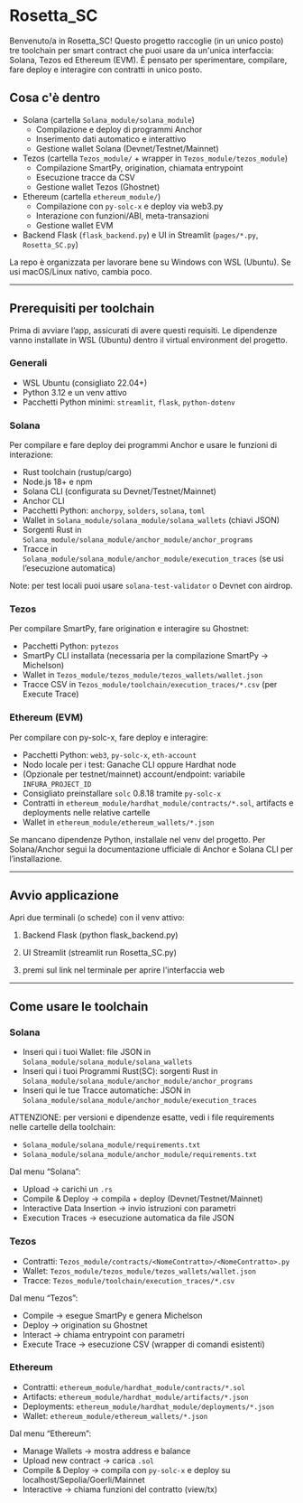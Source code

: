 # Rosetta_SC

Benvenuto/a in Rosetta_SC! Questo progetto raccoglie (in un unico posto) tre toolchain per smart contract che puoi usare da un'unica interfaccia: Solana, Tezos ed Ethereum (EVM). È pensato per sperimentare, compilare, fare deploy e interagire con contratti in unico posto.


## Cosa c'è dentro

- Solana (cartella `Solana_module/solana_module`)
  - Compilazione e deploy di programmi Anchor
  - Inserimento dati automatico e interattivo
  - Gestione wallet Solana (Devnet/Testnet/Mainnet)
- Tezos (cartella `Tezos_module/` + wrapper in `Tezos_module/tezos_module`)
  - Compilazione SmartPy, origination, chiamata entrypoint
  - Esecuzione tracce da CSV
  - Gestione wallet Tezos (Ghostnet)
- Ethereum (cartella `ethereum_module/`)
  - Compilazione con `py-solc-x` e deploy via web3.py
  - Interazione con funzioni/ABI, meta-transazioni 
  - Gestione wallet EVM
- Backend Flask (`flask_backend.py`) e UI in Streamlit (`pages/*.py`, `Rosetta_SC.py`)

La repo è organizzata per lavorare bene su Windows con WSL (Ubuntu). Se usi macOS/Linux nativo, cambia poco.


---

## Prerequisiti per toolchain

Prima di avviare l’app, assicurati di avere questi requisiti. Le dipendenze vanno installate in WSL (Ubuntu) dentro il virtual environment del progetto.

### Generali
- WSL Ubuntu (consigliato 22.04+)
- Python 3.12 e un venv attivo 
- Pacchetti Python minimi: `streamlit`, `flask`, `python-dotenv`

### Solana
Per compilare e fare deploy dei programmi Anchor e usare le funzioni di interazione:
- Rust toolchain (rustup/cargo)
- Node.js 18+ e npm
- Solana CLI (configurata su Devnet/Testnet/Mainnet)
- Anchor CLI
- Pacchetti Python: `anchorpy`, `solders`, `solana`, `toml`
- Wallet in `Solana_module/solana_module/solana_wallets` (chiavi JSON)
- Sorgenti Rust in `Solana_module/solana_module/anchor_module/anchor_programs`
- Tracce in `Solana_module/solana_module/anchor_module/execution_traces` (se usi l’esecuzione automatica)

Note: per test locali puoi usare `solana-test-validator` o Devnet con airdrop.

### Tezos
Per compilare SmartPy, fare origination e interagire su Ghostnet:
- Pacchetti Python: `pytezos`
- SmartPy CLI installata (necessaria per la compilazione SmartPy → Michelson)
- Wallet in `Tezos_module/tezos_module/tezos_wallets/wallet.json`
- Tracce CSV in `Tezos_module/toolchain/execution_traces/*.csv` (per Execute Trace)

### Ethereum (EVM)
Per compilare con py-solc-x, fare deploy e interagire:
- Pacchetti Python: `web3`, `py-solc-x`, `eth-account`
- Nodo locale per i test: Ganache CLI oppure Hardhat node
- (Opzionale per testnet/mainnet) account/endpoint: variabile `INFURA_PROJECT_ID`
- Consigliato preinstallare `solc` 0.8.18 tramite `py-solc-x`
- Contratti in `ethereum_module/hardhat_module/contracts/*.sol`, artifacts e deployments nelle relative cartelle
- Wallet in `ethereum_module/ethereum_wallets/*.json`

Se mancano dipendenze Python, installale nel venv del progetto. Per Solana/Anchor segui la documentazione ufficiale di Anchor e Solana CLI per l’installazione.

---


##  Avvio applicazione

Apri due terminali (o schede) con il venv attivo:

1) Backend Flask (python flask_backend.py)

2) UI Streamlit (streamlit run Rosetta_SC.py)

3) premi sul link nel terminale per aprire l'interfaccia web

---

##  Come usare le toolchain

### Solana
- Inseri qui i tuoi Wallet: file JSON in `Solana_module/solana_module/solana_wallets`
- Inseri qui i tuoi Programmi Rust(SC): sorgenti Rust in `Solana_module/solana_module/anchor_module/anchor_programs`
- Inseri qui le tue Tracce automatiche: JSON in `Solana_module/solana_module/anchor_module/execution_traces`

ATTENZIONE: per versioni e dipendenze esatte, vedi i file requirements nelle cartelle della toolchain:
- `Solana_module/solana_module/requirements.txt`
- `Solana_module/solana_module/anchor_module/requirements.txt`

Dal menu “Solana”:
- Upload → carichi un `.rs`
- Compile & Deploy → compila + deploy (Devnet/Testnet/Mainnet)
- Interactive Data Insertion → invio istruzioni con parametri
- Execution Traces → esecuzione automatica da file JSON

### Tezos
- Contratti: `Tezos_module/contracts/<NomeContratto>/<NomeContratto>.py`
- Wallet: `Tezos_module/tezos_module/tezos_wallets/wallet.json`
- Tracce: `Tezos_module/toolchain/execution_traces/*.csv`

Dal menu “Tezos”:
- Compile → esegue SmartPy e genera Michelson
- Deploy → origination su Ghostnet
- Interact → chiama entrypoint con parametri
- Execute Trace → esecuzione CSV (wrapper di comandi esistenti)

### Ethereum
- Contratti: `ethereum_module/hardhat_module/contracts/*.sol`
- Artifacts: `ethereum_module/hardhat_module/artifacts/*.json`
- Deployments: `ethereum_module/hardhat_module/deployments/*.json`
- Wallet: `ethereum_module/ethereum_wallets/*.json`

Dal menu “Ethereum”:
- Manage Wallets → mostra address e balance
- Upload new contract → carica `.sol`
- Compile & Deploy → compila con `py-solc-x` e deploy su localhost/Sepolia/Goerli/Mainnet
- Interactive → chiama funzioni del contratto (view/tx)
